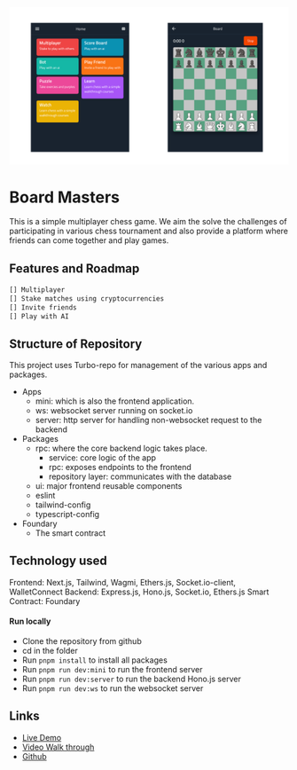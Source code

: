 ![banner](./assets/landing.png)

# Board Masters
This is a simple multiplayer chess game. We aim the solve the challenges of participating in 
various chess tournament and also provide a platform where friends can come together and play 
games.

## Features and Roadmap
    [] Multiplayer
    [] Stake matches using cryptocurrencies
    [] Invite friends
    [] Play with AI

## Structure of Repository

This project uses Turbo-repo for management of the various apps and packages. 
- Apps
  - mini: which is also the frontend application. 
  - ws: websocket server running on socket.io
  - server: http server for handling non-websocket request to the backend
- Packages
  - rpc: where the core backend logic takes place. 
    - service: core logic of the app
    - rpc: exposes endpoints to the frontend
    - repository layer: communicates with the database
  - ui: major frontend reusable components
  - eslint
  - tailwind-config
  - typescript-config
- Foundary
  - The smart contract

## Technology used
Frontend: Next.js, Tailwind, Wagmi, Ethers.js, Socket.io-client, WalletConnect
Backend: Express.js, Hono.js, Socket.io, Ethers.js
Smart Contract: Foundary

#### Run locally
- Clone the repository from github
- cd in the folder
- Run `pnpm install` to install all packages
- Run `pnpm run dev:mini` to run the frontend server
- Run `pnpm run dev:server` to run the backend Hono.js server
- Run `pnpm run dev:ws` to run the websocket server

## Links
- [Live Demo](https://www.youtube.com/)
- [Video Walk through](https://www.youtube.com/)
- [Github](https://github.com/Philix27/Board-Masters)



